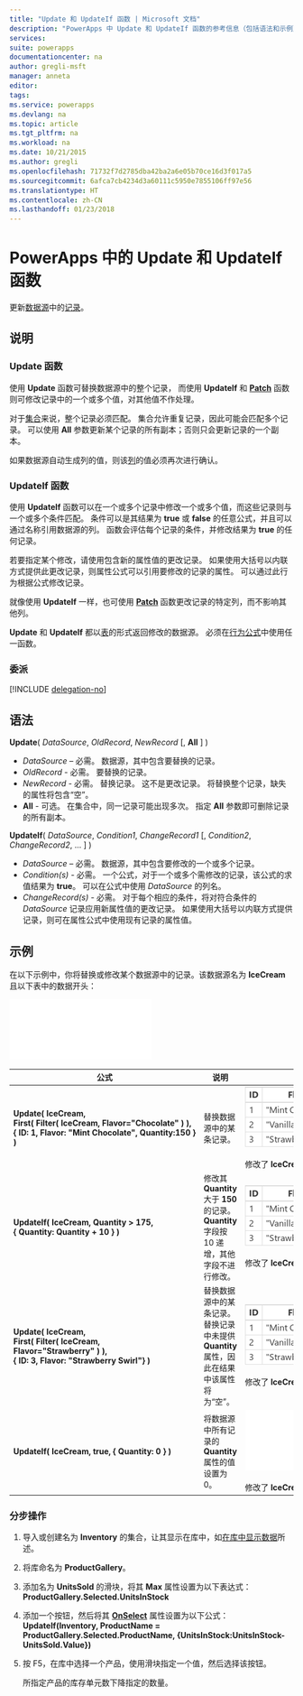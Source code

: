 ```yaml
---
title: "Update 和 UpdateIf 函数 | Microsoft 文档"
description: "PowerApps 中 Update 和 UpdateIf 函数的参考信息（包括语法和示例）"
services: 
suite: powerapps
documentationcenter: na
author: gregli-msft
manager: anneta
editor: 
tags: 
ms.service: powerapps
ms.devlang: na
ms.topic: article
ms.tgt_pltfrm: na
ms.workload: na
ms.date: 10/21/2015
ms.author: gregli
ms.openlocfilehash: 71732f7d2785dba42ba2a6e05b70ce16d3f017a5
ms.sourcegitcommit: 6afca7cb4234d3a60111c5950e7855106ff97e56
ms.translationtype: HT
ms.contentlocale: zh-CN
ms.lasthandoff: 01/23/2018
---
```

# <a name="update-and-updateif-functions-in-powerapps"></a>PowerApps 中的 Update 和 UpdateIf 函数
更新[数据源](../working-with-data-sources.md)中的[记录](../working-with-tables.md#records)。

## <a name="description"></a>说明
### <a name="update-function"></a>Update 函数
使用 **Update** 函数可替换数据源中的整个记录， 而使用 **UpdateIf** 和 **[Patch](function-patch.md)** 函数则可修改记录中的一个或多个值，对其他值不作处理。

对于[集合](../working-with-data-sources.md#collections)来说，整个记录必须匹配。 集合允许重复记录，因此可能会匹配多个记录。 可以使用 **All** 参数更新某个记录的所有副本；否则只会更新记录的一个副本。

如果数据源自动生成列的值，则该[列](../working-with-tables.md#columns)的值必须再次进行确认。

### <a name="updateif-function"></a>UpdateIf 函数
使用 **UpdateIf** 函数可以在一个或多个记录中修改一个或多个值，而这些记录则与一个或多个条件匹配。 条件可以是其结果为 **true** 或 **false** 的任意公式，并且可以通过名称引用数据源的列。 函数会评估每个记录的条件，并修改结果为 **true** 的任何记录。  

若要指定某个修改，请使用包含新的属性值的更改记录。 如果使用大括号以内联方式提供此更改记录，则属性公式可以引用要修改的记录的属性。 可以通过此行为根据公式修改记录。

就像使用 **UpdateIf** 一样，也可使用 **[Patch](function-patch.md)** 函数更改记录的特定列，而不影响其他列。

**Update** 和 **UpdateIf** 都以[表](../working-with-tables.md)的形式返回修改的数据源。 必须在[行为公式](../working-with-formulas-in-depth.md)中使用任一函数。

### <a name="delegation"></a>委派
[!INCLUDE [delegation-no](../includes/delegation-no.md)]

## <a name="syntax"></a>语法
**Update**( *DataSource*, *OldRecord*, *NewRecord* [, **All** ] )

* *DataSource* – 必需。 数据源，其中包含要替换的记录。
* *OldRecord* - 必需。 要替换的记录。
* *NewRecord* - 必需。 替换记录。 这不是更改记录。 将替换整个记录，缺失的属性将包含“空”。
* **All** - 可选。 在集合中，同一记录可能出现多次。 指定 **All** 参数即可删除记录的所有副本。

**UpdateIf**( *DataSource*, *Condition1*, *ChangeRecord1* [, *Condition2*, *ChangeRecord2*, ... ] )

* *DataSource* – 必需。 数据源，其中包含要修改的一个或多个记录。
* *Condition(s)* - 必需。 一个公式，对于一个或多个需修改的记录，该公式的求值结果为 **true**。  可以在公式中使用 *DataSource* 的列名。  
* *ChangeRecord(s)* - 必需。  对于每个相应的条件，将对符合条件的 *DataSource* 记录应用新属性值的更改记录。 如果使用大括号以内联方式提供记录，则可在属性公式中使用现有记录的属性值。

## <a name="examples"></a>示例
在以下示例中，你将替换或修改某个数据源中的记录。该数据源名为 **IceCream** 且以下表中的数据开头：

![](media/function-update-updateif/icecream.png)

| 公式 | 说明 | 结果 |
| --- | --- | --- |
| **Update(&nbsp;IceCream,<br>First(&nbsp;Filter(&nbsp;IceCream,&nbsp;Flavor="Chocolate"&nbsp;)&nbsp;), {&nbsp;ID:&nbsp;1,&nbsp;Flavor:&nbsp;"Mint&nbsp;Chocolate",&nbsp;Quantity:150&nbsp;} )** |替换数据源中的某条记录。 |<style> img { max-width: none } </style> ![](media/function-update-updateif/icecream-mint.png)<br><br>修改了 **IceCream** 数据源。 |
| **UpdateIf(&nbsp;IceCream, Quantity > 175, {&nbsp;Quantity:&nbsp;Quantity&nbsp;+&nbsp;10&nbsp;} )** |修改其 **Quantity** 大于 **150** 的记录。  **Quantity** 字段按 10 递增，其他字段不进行修改。 |![](media/function-update-updateif/icecream-mint-plus10.png)<br><br>修改了 **IceCream** 数据源。 |
| **Update(&nbsp;IceCream,<br>First(&nbsp;Filter(&nbsp;IceCream, Flavor="Strawberry"&nbsp;)&nbsp;),<br>{&nbsp;ID:&nbsp;3, Flavor:&nbsp;"Strawberry Swirl"} )** |替换数据源中的某条记录。 替换记录中未提供 **Quantity** 属性，因此在结果中该属性将为“空”。 |![](media/function-update-updateif/icecream-mint-swirl.png)<br><br>修改了 **IceCream** 数据源。 |
| **UpdateIf(&nbsp;IceCream, true, {&nbsp;Quantity:&nbsp;0&nbsp;} )** |将数据源中所有记录的 **Quantity** 属性的值设置为 0。 |![ ](media/function-update-updateif/icecream-mint-zero.png)<br> <br>修改了 **IceCream** 数据源。 |

### <a name="step-by-step"></a>分步操作
1. 导入或创建名为 **Inventory** 的集合，让其显示在库中，如[在库中显示数据](../show-images-text-gallery-sort-filter.md)所述。
2. 将库命名为 **ProductGallery**。
3. 添加名为 **UnitsSold** 的滑块，将其 **Max** 属性设置为以下表达式：<br>**ProductGallery.Selected.UnitsInStock**
4. 添加一个按钮，然后将其 **[OnSelect](../controls/properties-core.md)** 属性设置为以下公式：<br>**UpdateIf(Inventory, ProductName = ProductGallery.Selected.ProductName, {UnitsInStock:UnitsInStock-UnitsSold.Value})**
5. 按 F5，在库中选择一个产品，使用滑块指定一个值，然后选择该按钮。
   
    所指定产品的库存单元数下降指定的数量。

